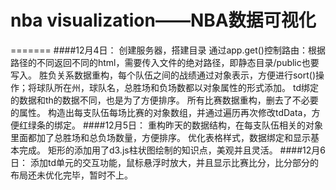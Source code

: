 # nba visualization——NBA数据可视化
=======
####12月4日：
    创建服务器，搭建目录
    通过app.get()控制路由：根据路径的不同返回不同的html，需要传入文件的绝对路径，即静态目录/public也要写入。
    胜负关系数据重构，每个队伍之间的战绩通过对象表示，方便进行sort()操作；将球队所在州，球队名，总胜场和负场数都以对象属性的形式添加。
    td绑定的数据和th的数据不同，也是为了方便排序。
    所有比赛数据重构，删去了不必要的属性。
    构造出每支队伍每场比赛的对象数组，并通过遍历再次修改tdData，方便红绿条的绑定。
####12月5日：
    重构昨天的数据结构，在每支队伍相关的对象里面都加了总胜场和总负场数量，方便排序。
    优化表格样式，数据绑定和显示基本完成。
    矩形的添加用了d3.js柱状图绘制的知识点，美观并且灵活。
####12月6日：
    添加td单元的交互功能，鼠标悬浮时放大，并且显示比赛比分，比分部分的布局还未优化完毕，暂时不上。
    